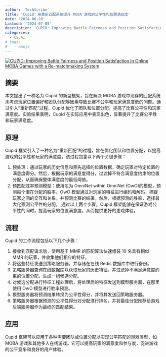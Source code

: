 ```yaml
---
author: 'TechScribe'
title: 'Cupid：用重新匹配系统提升 MOBA 游戏的公平性和位置满意度'
date: '2024-06-28'
Lastmod: '2024-07-05'
description: 'CUPID: Improving Battle Fairness and Position Satisfaction in Online MOBA Games with a Re-matchmaking System'
categories:
  - CS.AI
# tags:
#   - emoji
---
```


[![CUPID: Improving Battle Fairness and Position Satisfaction in Online MOBA Games with a Re-matchmaking System](https://arxiv-research-1301205113.cos.ap-guangzhou.myqcloud.com/images/2406.19720v1.pdf_0.jpg)](https://arxiv.org/abs/2406.19720v1)

## 摘要

本文提出了一种名为 Cupid 的新型框架，旨在解决 MOBA 游戏中现存的匹配系统未考虑玩家位置偏好和团队分配等因素导致比赛不公平和玩家满意度低的问题。通过引入“重新匹配”过程，Cupid 优化了团队和位置分配，提高了比赛公平性和玩家满意度。实验结果表明，Cupid 在实际应用中表现出色，显著提升了比赛公平性和玩家满意度。<!--more-->

## 原理

Cupid 框架引入了一种名为“重新匹配”的过程，旨在优化团队和位置分配，以提高游戏的公平性和玩家的满意度。该过程包含以下两个关键步骤：
1. 预处理：通过玩家的历史信息和预先选择的位置数据，确定玩家对特定位置的满意度得分。然后，根据玩家的满意度得分，过滤掉不符合满意度约束的位置分配，从而确保整体满意度的最低阈值。
2. 预匹配胜率预测模型：使用名为 OmniNet within OmniNet (OwO)的模型，预测每个潜在分配的胜率。OwO 模型通过对玩家的特征进行编码和解码，捕捉玩家之间的交互和关系，并预测比赛的结果。然后，根据预测的胜率，选择最大化预测公平性的分配。
通过以上两个步骤，Cupid 框架能够在保证游戏公平性的同时，提高玩家的位置满意度，从而提供更好的游戏体验。

## 流程

Cupid 的工作流程包括以下几个步骤：
1. 接收到匹配请求后，使用基于 MMR 的匹配算法快速组装 10 名具有相似 MMR 的玩家，并收集他们相应的特征。
2. 将这些特征发送到策略服务器，并存储在在线 Redis 数据库中进行备份。
3. 策略服务器查询在线数据库以获取玩家的历史特征，并过滤掉不满足满意度约束的位置分配，生成一组候选分配。
4. 对候选分配进行特征工程处理后，将处理后的特征发送到模型服务器，在那里使用 OwO 模型进行胜率预测。
5. 模型服务器将预测结果转换为公平性得分，并将其发送回策略服务器。
6. 策略服务器根据预测的公平性得分对分配进行排名，并将最佳分配推荐给游戏后端服务器作为最终的匹配结果。

## 应用

Cupid 框架可以应用于各种需要团队或位置分配以实现公平匹配的游戏类型，如 MOBA 游戏和其他多人在线游戏。它可以提高玩家的满意度和参与度，促进游戏的公平竞争和良好的用户体验。